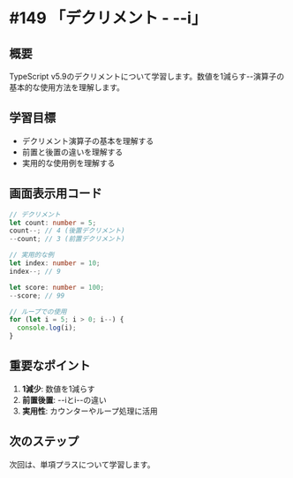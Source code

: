 # #149 「デクリメント - --i」

## 概要
TypeScript v5.9のデクリメントについて学習します。数値を1減らす--演算子の基本的な使用方法を理解します。

## 学習目標
- デクリメント演算子の基本を理解する
- 前置と後置の違いを理解する
- 実用的な使用例を理解する

## 画面表示用コード

```typescript
// デクリメント
let count: number = 5;
count--; // 4 (後置デクリメント)
--count; // 3 (前置デクリメント)

// 実用的な例
let index: number = 10;
index--; // 9

let score: number = 100;
--score; // 99

// ループでの使用
for (let i = 5; i > 0; i--) {
  console.log(i);
}
```

## 重要なポイント
1. **1減少**: 数値を1減らす
2. **前置後置**: --iとi--の違い
3. **実用性**: カウンターやループ処理に活用

## 次のステップ
次回は、単項プラスについて学習します。

